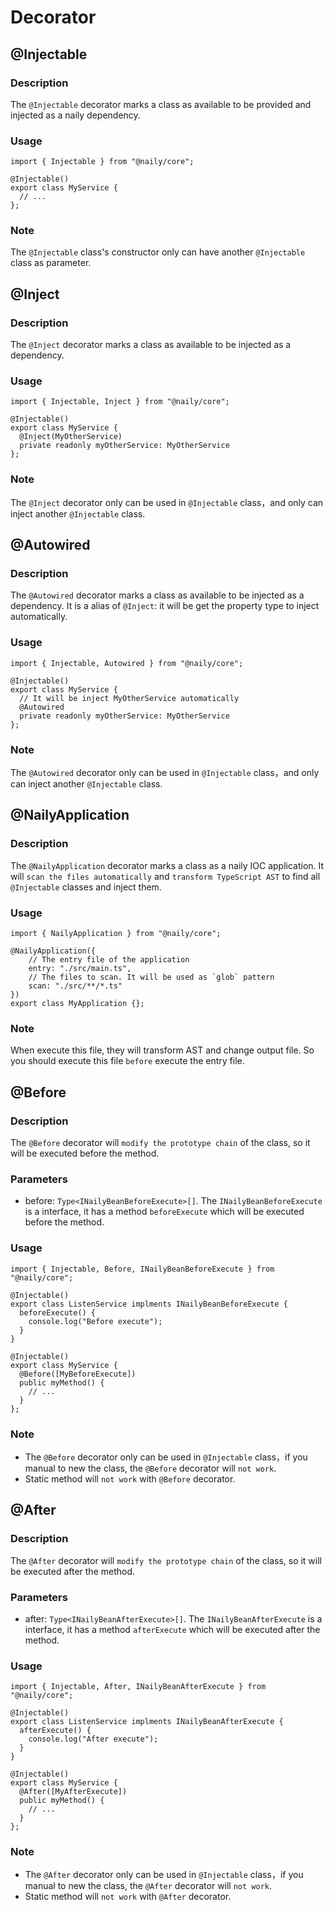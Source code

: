 # Decorator

## @Injectable <Badge type="tip" text="Class Decorator" />

### Description

The `@Injectable` decorator marks a class as available to be provided and injected as a naily dependency.

### Usage

```typescript{3}
import { Injectable } from "@naily/core";

@Injectable()
export class MyService {
  // ...
};
```

### Note

The `@Injectable` class's constructor only can have another `@Injectable` class as parameter.

## @Inject <Badge type="tip" text="Property Decorator" />

### Description

The `@Inject` decorator marks a class as available to be injected as a dependency.

### Usage

```typescript{5}
import { Injectable, Inject } from "@naily/core";

@Injectable()
export class MyService {
  @Inject(MyOtherService)
  private readonly myOtherService: MyOtherService
};
```

### Note

The `@Inject` decorator only can be used in `@Injectable` class，and only can inject another `@Injectable` class.

## @Autowired <Badge type="tip" text="Property Decorator" />

### Description

The `@Autowired` decorator marks a class as available to be injected as a dependency. It is a alias of `@Inject`: it will be get the property type to inject automatically.

### Usage

```typescript{6}
import { Injectable, Autowired } from "@naily/core";

@Injectable()
export class MyService {
  // It will be inject MyOtherService automatically
  @Autowired
  private readonly myOtherService: MyOtherService
};
```

### Note

The `@Autowired` decorator only can be used in `@Injectable` class，and only can inject another `@Injectable` class.

## @NailyApplication <Badge type="tip" text="Class Decorator" />

### Description

The `@NailyApplication` decorator marks a class as a naily IOC application. It will `scan the files automatically` and `transform TypeScript AST` to find all `@Injectable` classes and inject them.

### Usage

```typescript{3}
import { NailyApplication } from "@naily/core";

@NailyApplication({
    // The entry file of the application
    entry: "./src/main.ts",
    // The files to scan. It will be used as `glob` pattern
    scan: "./src/**/*.ts"
})
export class MyApplication {};
```

### Note

When execute this file, they will transform AST and change output file. So you should execute this file `before` execute the entry file.

## @Before <Badge type="tip" text="Method Decorator" />

### Description

The `@Before` decorator will `modify the prototype chain` of the class, so it will be executed before the method.

### Parameters

- before: `Type<INailyBeanBeforeExecute>[]`. The `INailyBeanBeforeExecute` is a interface, it has a method `beforeExecute` which will be executed before the method.

### Usage

```typescript{5}
import { Injectable, Before, INailyBeanBeforeExecute } from "@naily/core";

@Injectable()
export class ListenService implments INailyBeanBeforeExecute {
  beforeExecute() {
    console.log("Before execute");
  }
}

@Injectable()
export class MyService {
  @Before([MyBeforeExecute])
  public myMethod() {
    // ...
  }
};
```

### Note

- The `@Before` decorator only can be used in `@Injectable` class，if you manual to new the class, the `@Before` decorator will `not work`.
- Static method will `not work` with `@Before` decorator.

## @After <Badge type="tip" text="Method Decorator" />

### Description

The `@After` decorator will `modify the prototype chain` of the class, so it will be executed after the method.

### Parameters

- after: `Type<INailyBeanAfterExecute>[]`. The `INailyBeanAfterExecute` is a interface, it has a method `afterExecute` which will be executed after the method.

### Usage

```typescript{5}
import { Injectable, After, INailyBeanAfterExecute } from "@naily/core";

@Injectable()
export class ListenService implments INailyBeanAfterExecute {
  afterExecute() {
    console.log("After execute");
  }
}

@Injectable()
export class MyService {
  @After([MyAfterExecute])
  public myMethod() {
    // ...
  }
};
```

### Note

- The `@After` decorator only can be used in `@Injectable` class，if you manual to new the class, the `@After` decorator will `not work`.
- Static method will `not work` with `@After` decorator.
